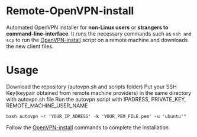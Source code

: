 # Remote-OpenVPN-install
Automated OpenVPN installer for **non-Linux users** or **strangers to command-line-interface**.
It runs the necessary commands such as `ssh and scp` to run the [OpenVPN-install] script on a remote machine and downloads the new client files.


# Usage
Download the repository (autovpn.sh and scripts folder)
Put your SSH Key(keypair obtained from remote machine providers) in the same directory with autovpn.sh file
Run the autovpn script with IPADRESS, PRIVATE_KEY, REMOTE_MACHINE_USER_NAME
```shell
bash autovpn -r 'YOUR_IP_ADRESS' -k 'YOUR_PEM_FILE.pem' -u 'ubuntu'"
```
Follow the [OpenVPN-install] commands to complete the installation


[OpenVPN-install]: <https://github.com/Angristan/OpenVPN-install>

